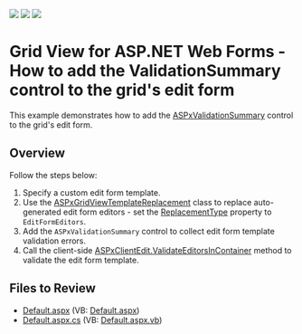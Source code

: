 <!-- default badges list -->
![](https://img.shields.io/endpoint?url=https://codecentral.devexpress.com/api/v1/VersionRange/128537681/15.1.3%2B)
[![](https://img.shields.io/badge/Open_in_DevExpress_Support_Center-FF7200?style=flat-square&logo=DevExpress&logoColor=white)](https://supportcenter.devexpress.com/ticket/details/E3982)
[![](https://img.shields.io/badge/📖_How_to_use_DevExpress_Examples-e9f6fc?style=flat-square)](https://docs.devexpress.com/GeneralInformation/403183)
<!-- default badges end -->
# Grid View for ASP.NET Web Forms - How to add the ValidationSummary control to the grid's edit form 

This example demonstrates how to add the [ASPxValidationSummary](https://docs.devexpress.com/AspNet/DevExpress.Web.ASPxValidationSummary) control to the grid's edit form.

## Overview

Follow the steps below:

1. Specify a custom edit form template.
2. Use the [ASPxGridViewTemplateReplacement](https://docs.devexpress.com/AspNet/DevExpress.Web.ASPxGridViewTemplateReplacement) class to replace auto-generated edit form editors - set the [ReplacementType](https://docs.devexpress.com/AspNet/DevExpress.Web.ASPxGridViewTemplateReplacement.ReplacementType) property to `EditFormEditors`.
3. Add the `ASPxValidationSummary` control to collect edit form template validation errors.
4. Call the client-side [ASPxClientEdit.ValidateEditorsInContainer](https://docs.devexpress.com/AspNet/js-ASPxClientEdit.ValidateEditorsInContainer.static(container)) method to validate the edit form template.

## Files to Review

* [Default.aspx](./CS/WebSite/Default.aspx) (VB: [Default.aspx](./VB/WebSite/Default.aspx))
* [Default.aspx.cs](./CS/WebSite/Default.aspx.cs) (VB: [Default.aspx.vb](./VB/WebSite/Default.aspx.vb))

